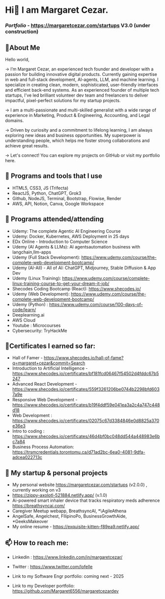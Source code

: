 # Hi👋 I am Margaret Cezar.

### _Portfolio_ - https://margaretcezar.com/startups   V3.0 (under construction)

## 🔖About Me

Hello world,

→ I’m Margaret Cezar, an experienced tech founder and developer with a passion for building innovative digital products. Currently gaining expertise in web and full-stack  development, AI-agents, LLM, and machine learning. I specialize in creating clean, modern, sophisticated, user-friendly interfaces and efficient back-end systems. As an experienced founder of multiple tech startups, I've led brilliant volunteer dev team and freelancers to deliver impactful, pixel-perfect solutions for my startup projects.

→ I am a multi-passionate and multi-skilled generalist with a wide range of experience in Marketing, Product & Engineering, Accounting, and Legal domains.

→ Driven by curiosity and a commitment to lifelong learning, I am always exploring new ideas and business opportunities. My superpower is understanding people, which helps me foster strong collaborations and achieve great results.

→ Let's connect! You can explore my projects on GitHub or visit my portfolio here.

## 🌱 Programs and tools that I use

- HTML5, CSS3, JS (Trifecta)
- ReactJS, Python, ChatGPT, Grok3
- Github, NodeJS, Terminal, Bootstrap,  Flowise, Render
- AWS, API, Notion, Canva, Google Workspace

## 🎒 Programs attended/attending
- Udemy: The complete Agentic AI Engineering Course
- Udemy: Docker, Kubernetes, AWS Deployment in 25 days
- EDx Online - Introduction to Computer Science
- Udemy (AI Agents & LLMs): AI agentsautomation business with langchain,llm-apps
- Udemy (Full Stack Development): https://www.udemy.com/course/the-complete-web-development-bootcamp/
- Udemy (AI-All) - All of AI: ChatGPT, Midjourney, Stable Diffusion & App Dev
- Udemy (Linux Training): https://www.udemy.com/course/complete-linux-training-course-to-get-your-dream-it-job/
- Shecodes Coding Bootcamp (React): https://www.shecodes.io/
- Udemy (Web Development): https://www.udemy.com/course/the-complete-web-development-bootcamp/
- Udemy (Python) : https://www.udemy.com/course/100-days-of-code/learn/
- Deeplearning.ai
- AWS Cloud
- Youtube : Microcourses
- Cybersecurity: TryHackMe

## 📑Certificates I earned so far:
- Hall of Famer - https://www.shecodes.io/hall-of-fame?q=margaret+cezar&commit=Search
- Introduction to Artificial Intelligence - https://www.shecodes.io/certificates/bf181fcd06467f54502d4fddc67b5247
- Advanced React Development - https://www.shecodes.io/certificates/559f3261206be0744b2298bfd6037a9e
- Responsive Web Development - https://www.shecodes.io/certificates/b19f4ddf59e041ea3a2c4a747c448d18
- Web Development : https://www.shecodes.io/certificates/02075c67d3384846e0d8825a370e36e3
- Intro to coding : https://www.shecodes.io/certificates/46d4bf0bc048dd544a448983e6bc7a84
- Business Process Automation: https://trsmcredentials.torontomu.ca/d71ad2bc-6ea0-4081-9dfa-adcea022713c

## 🔭 My startup & personal projects

- My personal website
  https://margaretcezar.com/startups (v2.0.0) , currently working on v3
- https://zippy-axolotl-521884.netlify.app/ (v.1.0)
- Ai-powered smart inhaler device that tracks respiratory meds adherence
  https://breathsyncai.com/
- Caregiver Meetup webapp, BreathsyncAI, *\AgileAthena
- AngelSafe, Angelchest, FIlipinoPo, BusinessGrowthAide, \*GeeksMakeover
- My online resume - https://exquisite-kitten-f89ea9.netlify.app/

## 📫 How to reach me:

- Linkedin : https://www.linkedin.com/in/margaretcezar/
- Twitter : https://www.twitter.com/lofelle

- Link to my Software Engr portfolio: coming next - 2025
- Link to my Developer portfolio: https://github.com/Margaret6556/margaretcezardev
